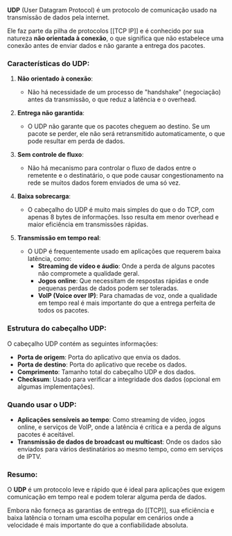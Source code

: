 **UDP** (User Datagram Protocol) é um protocolo de comunicação usado na transmissão de dados pela internet. 

Ele faz parte da pilha de protocolos [[TCP IP]] e é conhecido por sua natureza **não orientada à conexão**, o que significa que não estabelece uma conexão antes de enviar dados e não garante a entrega dos pacotes.

### Características do UDP:

1. **Não orientado à conexão**:
    
    - Não há necessidade de um processo de "handshake" (negociação) antes da transmissão, o que reduz a latência e o overhead.
2. **Entrega não garantida**:
    
    - O UDP não garante que os pacotes cheguem ao destino. Se um pacote se perder, ele não será retransmitido automaticamente, o que pode resultar em perda de dados.
3. **Sem controle de fluxo**:
    
    - Não há mecanismo para controlar o fluxo de dados entre o remetente e o destinatário, o que pode causar congestionamento na rede se muitos dados forem enviados de uma só vez.
4. **Baixa sobrecarga**:
    
    - O cabeçalho do UDP é muito mais simples do que o do TCP, com apenas 8 bytes de informações. Isso resulta em menor overhead e maior eficiência em transmissões rápidas.
5. **Transmissão em tempo real**:
    
    - O UDP é frequentemente usado em aplicações que requerem baixa latência, como:
        - **Streaming de vídeo e áudio**: Onde a perda de alguns pacotes não compromete a qualidade geral.
        - **Jogos online**: Que necessitam de respostas rápidas e onde pequenas perdas de dados podem ser toleradas.
        - **VoIP (Voice over IP)**: Para chamadas de voz, onde a qualidade em tempo real é mais importante do que a entrega perfeita de todos os pacotes.

### Estrutura do cabeçalho UDP:

O cabeçalho UDP contém as seguintes informações:

- **Porta de origem**: Porta do aplicativo que envia os dados.
- **Porta de destino**: Porta do aplicativo que recebe os dados.
- **Comprimento**: Tamanho total do cabeçalho UDP e dos dados.
- **Checksum**: Usado para verificar a integridade dos dados (opcional em algumas implementações).

### Quando usar o UDP:

- **Aplicações sensíveis ao tempo**: Como streaming de vídeo, jogos online, e serviços de VoIP, onde a latência é crítica e a perda de alguns pacotes é aceitável.
- **Transmissão de dados de broadcast ou multicast**: Onde os dados são enviados para vários destinatários ao mesmo tempo, como em serviços de IPTV.

### Resumo:

O **UDP** é um protocolo leve e rápido que é ideal para aplicações que exigem comunicação em tempo real e podem tolerar alguma perda de dados. 

Embora não forneça as garantias de entrega do [[TCP]], sua eficiência e baixa latência o tornam uma escolha popular em cenários onde a velocidade é mais importante do que a confiabilidade absoluta.